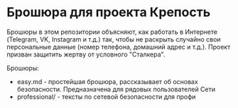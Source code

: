 # Брошюра для проекта Крепость

Брошюры в этом репозитории объясняют, как работать в Интернете (Telegram, VK, Instagram и т.д.) так, чтобы не раскрыть случайно свои персональные данные (номер телефона, домашний адрес и т.д.). Проект призван защитить жертву от условного "Сталкера".

Брошюры:

* easy.md - простейшая брошюра, рассказывает об основах безопасности. Предназначена для рядовых пользователей Сети
* professional/ - тексты по сетевой безопасности для профи